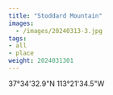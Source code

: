 ```yaml
---
title: "Stoddard Mountain"
images:
  - /images/20240313-3.jpg
tags:
- all
- place
weight: 2024031301
---
```


37°34'32.9"N 113°21'34.5"W